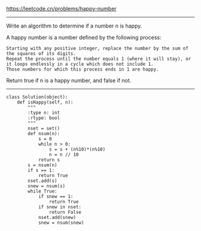 https://leetcode.cn/problems/happy-number
***
Write an algorithm to determine if a number n is happy.

A happy number is a number defined by the following process:
```
Starting with any positive integer, replace the number by the sum of the squares of its digits.
Repeat the process until the number equals 1 (where it will stay), or it loops endlessly in a cycle which does not include 1.
Those numbers for which this process ends in 1 are happy.
```
Return true if n is a happy number, and false if not.
***
```
class Solution(object):
    def isHappy(self, n):
        """
        :type n: int
        :rtype: bool
        """
        nset = set()
        def nsum(n):
            s = 0
            while n > 0:
                s = s + (n%10)*(n%10)
                n = n // 10
            return s
        s = nsum(n)
        if s == 1:
            return True
        nset.add(s)
        snew = nsum(s)
        while True:
            if snew == 1:
                return True
            if snew in nset:
                return False
            nset.add(snew)
            snew = nsum(snew)
